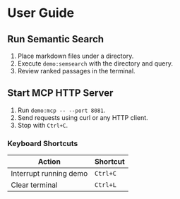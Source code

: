 # User Guide

## Run Semantic Search
1. Place markdown files under a directory.
2. Execute `demo:semsearch` with the directory and query.
3. Review ranked passages in the terminal.

## Start MCP HTTP Server
1. Run `demo:mcp -- --port 8081`.
2. Send requests using curl or any HTTP client.
3. Stop with `Ctrl+C`.

### Keyboard Shortcuts
| Action | Shortcut |
|---|---|
| Interrupt running demo | `Ctrl+C` |
| Clear terminal | `Ctrl+L` |
